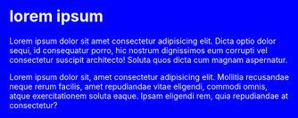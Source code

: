 <!DOCTYPE html>
<html lang="en">
<head>
    <title>Media Query Basic</title>
    <meta name="viewport" content="width=device-width, initial-scale=1.0">
    <style>
        /*화면 넓이 0~767*/
        @media screen and (max-width: 767px) {
            html {
                background: red;
                color: white; font-weight: bold
            }
        }
        /*화면 넓이 768~959*/
        @media screen and (min-width: 768px) and (max-width: 959px) {
            html {
                background: green;
                color: white; font-weight: bold;
            }
        }
        /*화면 넓이 960~무한*/
        @media screen and (min-width: 960px) {
            html {
                background: blue;
                color: white; font-weight: bold;
            }
        }
    </style>
</head>
<body>
    <h1>lorem ipsum</h1>
    <p>Lorem ipsum dolor sit amet consectetur adipisicing elit. Dicta optio dolor sequi, id consequatur porro, hic nostrum dignissimos eum corrupti vel consectetur suscipit architecto! Soluta quos dicta cum magnam aspernatur.</p>
    <p>Lorem ipsum dolor sit, amet consectetur adipisicing elit. Mollitia recusandae neque rerum facilis, amet repudiandae vitae eligendi, commodi omnis, atque exercitationem soluta eaque. Ipsam eligendi rem, quia repudiandae at consectetur?</p>
</body>
</html>
